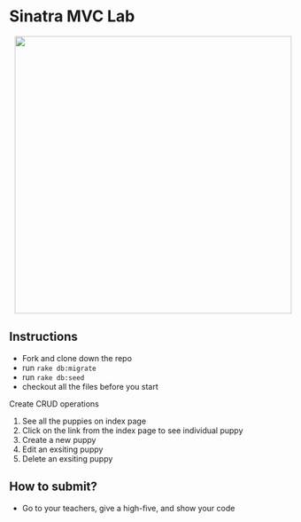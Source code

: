 # Sinatra MVC Lab

<img src="https://media.giphy.com/media/rD8R00QOKwfxC/giphy.gif" hspace="10" align="center" width="500">

## Instructions
- Fork and clone down the repo
- run `rake db:migrate`
- run `rake db:seed`
- checkout all the files before you start

Create CRUD operations

1. See all the puppies on index page
2. Click on the link from the index page to see individual puppy
3. Create a new puppy
4. Edit an exsiting puppy
5. Delete an exsiting puppy

## How to submit?
- Go to your teachers, give a high-five, and show your code


